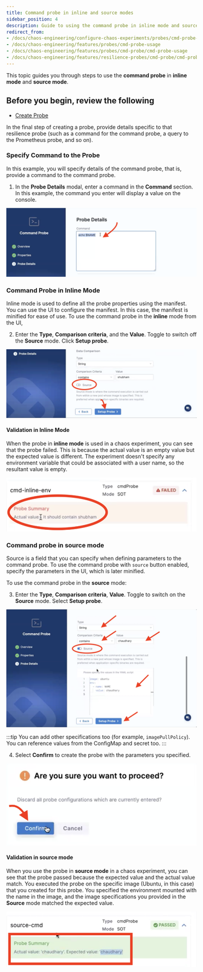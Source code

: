 ```yaml
---
title: Command probe in inline and source modes
sidebar_position: 4
description: Guide to using the command probe in inline mode and source mode
redirect_from:
- /docs/chaos-engineering/configure-chaos-experiments/probes/cmd-probe-usage
- /docs/chaos-engineering/features/probes/cmd-probe-usage
- /docs/chaos-engineering/features/probes/cmd-probe/cmd-probe-usage
- /docs/chaos-engineering/features/resilience-probes/cmd-probe/cmd-probe-usage
---
```


This topic guides you through steps to use the **command probe** in **inline mode** and **source mode**.

## Before you begin, review the following

- [Create Probe](/docs/chaos-engineering/use-harness-ce/probes/use-probe#create-a-resilience-probe)

In the final step of creating a probe, provide details specific to that resilience probe (such as a command for the command probe, a query to the Prometheus probe, and so on).

### Specify Command to the Probe

In this example, you will specify details of the command probe, that is, provide a command to the command probe.

1. In the **Probe Details** modal, enter a command in the **Command** section. In this example, the command you enter will display a value on the console.

 ![Step 1](./static/newrelic/source-mode-3.png)

### Command Probe in Inline Mode

Inline mode is used to define all the probe properties using the manifest. You can use the UI to configure the manifest. In this case, the manifest is minified for ease of use. To use the command probe in the **inline** mode from the UI,

2. Enter the **Type**, **Comparison criteria**, and the **Value**. Toggle to switch off the **Source** mode. Click **Setup probe**.

 ![Step 2](./static/newrelic/inline-3.png)

#### Validation in Inline Mode

When the probe in **inline mode** is used in a chaos experiment, you can see that the probe failed. This is because the actual value is an empty value but the expected value is different. The experiment doesn't specify any environment variable that could be associated with a user name, so the resultant value is empty.

 ![validation inline](./static/newrelic/val-inline.png)

### Command probe in source mode

Source is a field that you can specify when defining parameters to the command probe. To use the command probe with `source` button enabled, specify the parameters in the UI, which is later minified.

To use the command probe in the **source** mode:

3. Enter the **Type**, **Comparison criteria**, **Value**. Toggle to switch on the **Source** mode. Select **Setup probe**.

 ![Step 2](./static/newrelic/source-mode-4.png)


:::tip
You can add other specifications too (for example, `imagePullPolicy`). You can reference values from the ConfigMap and secret too.
:::

4. Select **Confirm** to create the probe with the parameters you specified.

 ![Step 3](./static/newrelic/confirm-5.png)

#### Validation in source mode

When you use the probe in **source mode** in a chaos experiment, you can see that the probe passed because the expected value and the actual value match. You executed the probe on the specific image (Ubuntu, in this case) that you created for this probe. You specified the environment mounted with the name in the image, and the image specifications you provided in the **Source** mode matched the expected value.

 ![validation source](./static/newrelic/val-source.png)

